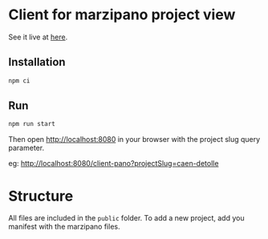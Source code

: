 # Client for marzipano project view

See it live at [here](https://habx.github.io/client-pano/?projectSlug=caen-detolle).

## Installation

```bash
npm ci 
```

## Run

```bash
npm run start
```

Then open [http://localhost:8080](http://localhost:8080) in your browser with the project slug query parameter.

eg: [http://localhost:8080/client-pano?projectSlug=caen-detolle](http://localhost:8080/client-pano?projectSlug=caen-detolle)

# Structure

All files are included in the `public` folder. To add a new project, add you manifest with the marzipano files.
